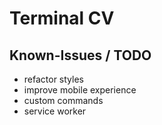 # Terminal CV

## Known-Issues / TODO

- refactor styles
- improve mobile experience
- custom commands
- service worker

